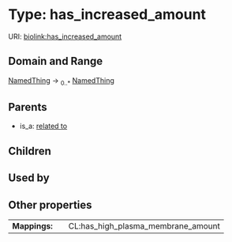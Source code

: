 
# Type: has_increased_amount




URI: [biolink:has_increased_amount](https://w3id.org/biolink/vocab/has_increased_amount)


## Domain and Range

[NamedThing](NamedThing.md) ->  <sub>0..*</sub> [NamedThing](NamedThing.md)

## Parents

 *  is_a: [related to](related_to.md)

## Children


## Used by


## Other properties

|  |  |  |
| --- | --- | --- |
| **Mappings:** | | CL:has_high_plasma_membrane_amount |

